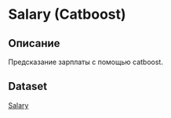 # Salary (Catboost)
## Описание
Предсказание зарплаты с помощью catboost.

## Dataset
[Salary](https://www.kaggle.com/datasets/brotiger/salary)